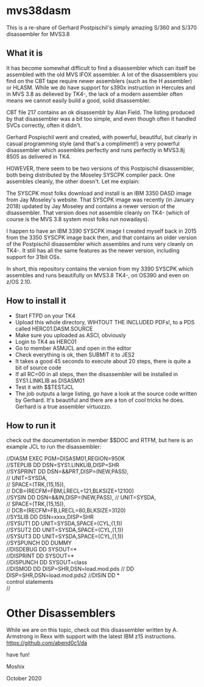 # mvs38dasm

This is a re-share of Gerhard Postpischil's simply amazing S/360 and S/370 disassembler for MVS3.8


What it is
----------

It has become somewhat difficult to find a disassembler which can itself be assembled with the old MVS IFOX assembler. A lot of the disassemblers you find on the CBT tape require newer assemblers (such as the H assembler) or HLASM. While we do have support for s390x instruction in Hercules and in MVS 3.8 as delieved by TK4-, the lack of a modern assembler often means we cannot easily build a good, solid disassembler. 

CBT file 217 contains an ok disassemblr by Alan Field. The listing produced by that disassembler was a bit too simple, and even though often it handled SVCs correctly, often it didn't. 

Gerhard Pospischil went and created, with powerful, beautiful, but clearly in casual programming style (and that's a compliment!) a very powerful disassembler which assembles perfectly and runs perfectly in MVS3.8j 8505 as delivered in TK4. 

HOWEVER, there seem to be two versions of this Postpischil disassembler, both being distributed by the Moseley SYSCPK compiler pack. One assembles cleanly, the other doesn't. Let me explain:

The SYSCPK most folks download and install is an IBM 3350 DASD image from Jay Moseley's website. That SYSCPK image was recently (in January 2018) updated by Jay Moseley and contains a newer version of the disassembler. That version does not assemble cleanly on TK4- (which of course is the MVS 3.8 system most folks run nowadays). 

I happen to have an IBM 3390 SYSCPK image I created myself back in 2015 from the 3350 SYSCPK image back then, and that contains an older version of the Postpischil disassembler which assembles and runs very cleanly on TK4-. It still has all the same features as the newer version, including support for 31bit OSs. 

In short, this repository contains the version from my 3390 SYSCPK which assembles and runs beautifully on MVS3.8 TK4-, on OS390 and even on z/OS 2.10. 





How to install it
-----------------

- Start FTPD on your TK4
- Upload this whole directory, WIHTOUT THE INCLUDED PDFs!, to a PDS called HERC01.DASM.SOURCE
- Make sure you uploaded as ASCI, obviously
- Login to TK4 as HERC01
- Go to member ASMJCL and open in the editor
- Check everything is ok, then SUBMIT it to JES2
- It takes a good 45 seconds to execute about 20 steps, there is quite a bit of source code
- If all RC=00 in all steps, then the disassembler will be installed in SYS1.LINKLIB as DISASM01
- Test it with $$TESTJCL
- The job outputs a large listing, go have a look at the source code written by Gerhard. It's beautiful and there are a ton of cool tricks he does. Gerhard is a true assembler virtuozzo. 

How to run it
-------------


check out the documentation in member $$DOC and RTFM, but here is an example JCL to run the disassembler:

  //DIASM     EXEC PGM=DISASM01,REGION=950K  
  //STEPLIB  DD DSN=SYS1.LINKLIB,DISP=SHR  
  //SYSPRINT DD DSN=&&PRT,DISP=(NEW,PASS),  
  //            UNIT=SYSDA,                                     
  //            SPACE=(TRK,(15,15)),                            
  //            DCB=(RECFM=FBM,LRECL=121,BLKSIZE=12100)         
  //SYSIN    DD DSN=&&IN,DISP=(NEW,PASS),
  //            UNIT=SYSDA,                                     
  //            SPACE=(TRK,(15,15)),                            
  //            DCB=(RECFM=FB,LRECL=80,BLKSIZE=3120)            
  //SYSLIB   DD DSN=xxxx,DISP=SHR       
  //SYSUT1   DD UNIT=SYSDA,SPACE=(CYL,(1,1))  
  //SYSUT2   DD UNIT=SYSDA,SPACE=(CYL,(1,1))   
  //SYSUT3   DD UNIT=SYSDA,SPACE=(CYL,(1,1))  
  //SYSPUNCH DD DUMMY                        
  //DISDEBUG DD SYSOUT=*                    
  //DISPRINT DD SYSOUT=*                   
  //DISPUNCH DD SYSOUT=class              
  //DISMOD   DD DISP=SHR,DSN=load.mod.pds 
  //         DD DISP=SHR,DSN=load.mod.pds2 
  //DISIN    DD *                        
        control statements                                      
  //                                                            


Other Disassemblers
===================

While we are on this topic, check out this disassembler written by A. Armstrong
in Rexx with support with the latest IBM z15 instructions. 
https://github.com/abend0c1/da

have fun!

Moshix

October 2020
